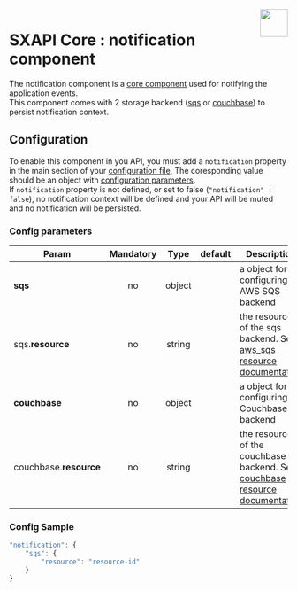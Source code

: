 <img align="right" height="50" src="https://raw.githubusercontent.com/startxfr/sxapi-core/dev/docs/assets/notificationo.svg?sanitize=true">

# SXAPI Core : notification component

The notification component is a [core component](./README.md) used for notifying the application events.<br> 
This component comes with 2 storage backend ([sqs](#backend-using-sqs) or [couchbase](#backend-using-couchbase)) 
to persist notification context.

## Configuration

To enable this component in you API, you must add a `notification` property
in the main section of your [configuration file](../guides/2.Configure.md), 
The coresponding value should be an object with [configuration parameters](#config-parameters).<br>
If `notification` property is not defined, or set to false (`"notification" : false`), no
notification context will be defined and your API will be muted and no notification will be persisted.

### Config parameters

| Param                  | Mandatory | Type   | default | Description
|------------------------|:---------:|:------:|---------|---------------
| **sqs**                | no        | object |         | a object for configuring a AWS SQS backend
| sqs.**resource**       | no        | string |         | the resource id of the sqs backend. See [aws_sqs resource documentation](../resources/aws_sqs.md)
| **couchbase**          | no        | object |         | a object for configuring a Couchbase backend
| couchbase.**resource** | no        | string |         | the resource id of the couchbase backend. See [couchbase resource documentation](../resources/couchbase.md)


### Config Sample

```javascript
"notification": {
    "sqs": {
        "resource": "resource-id"
    }
}
```
